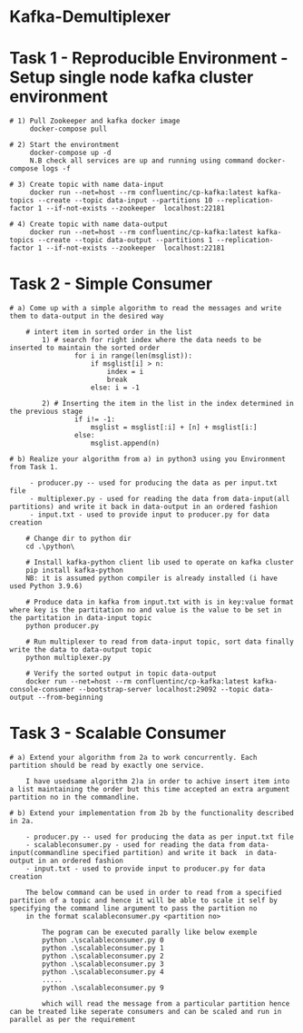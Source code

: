 # Kafka-Demultiplexer

# Task 1 - Reproducible Environment - Setup single node kafka cluster environment
     
    # 1) Pull Zookeeper and kafka docker image
         docker-compose pull

    # 2) Start the environtment
         docker-compose up -d
         N.B check all services are up and running using command docker-compose logs -f 

    # 3) Create topic with name data-input 
         docker run --net=host --rm confluentinc/cp-kafka:latest kafka-topics --create --topic data-input --partitions 10 --replication-factor 1 --if-not-exists --zookeeper  localhost:22181

    # 4) Create topic with name data-output
         docker run --net=host --rm confluentinc/cp-kafka:latest kafka-topics --create --topic data-output --partitions 1 --replication-factor 1 --if-not-exists --zookeeper  localhost:22181

# Task 2 - Simple Consumer
    # a) Come up with a simple algorithm to read the messages and write them to data-output in the desired way
    
        # intert item in sorted order in the list            
            1) # search for right index where the data needs to be inserted to maintain the sorted order                       
                    for i in range(len(msglist)):    
                        if msglist[i] > n:
                            index = i
                            break
                        else: i = -1                    
        
            2) # Inserting the item in the list in the index determined in the previous stage            
                    if i!= -1:                        
                        msglist = msglist[:i] + [n] + msglist[i:]          
                    else:
                        msglist.append(n)            

    # b) Realize your algorithm from a) in python3 using you Environment from Task 1.
        
         - producer.py -- used for producing the data as per input.txt file
         - multiplexer.py - used for reading the data from data-input(all partitions) and write it back in data-output in an ordered fashion 
         - input.txt - used to provide input to producer.py for data creation

        # Change dir to python dir
        cd .\python\

        # Install kafka-python client lib used to operate on kafka cluster
        pip install kafka-python
        NB: it is assumed python compiler is already installed (i have used Python 3.9.6)

        # Produce data in kafka from input.txt with is in key:value format where key is the partitation no and value is the value to be set in the partitation in data-input topic
        python producer.py

        # Run multiplexer to read from data-input topic, sort data finally write the data to data-output topic
        python multiplexer.py         

        # Verify the sorted output in topic data-output
        docker run --net=host --rm confluentinc/cp-kafka:latest kafka-console-consumer --bootstrap-server localhost:29092 --topic data-output --from-beginning

# Task 3 - Scalable Consumer

    # a) Extend your algorithm from 2a to work concurrently. Each partition should be read by exactly one service.         
        
        I have usedsame algorithm 2)a in order to achive insert item into a list maintaining the order but this time accepted an extra argument partition no in the commandline.
      
    # b) Extend your implementation from 2b by the functionality described in 2a.
    
        - producer.py -- used for producing the data as per input.txt file
        - scalableconsumer.py - used for reading the data from data-input(commandline specified partition) and write it back  in data-output in an ordered fashion 
        - input.txt - used to provide input to producer.py for data creation

        The below command can be used in order to read from a specified partition of a topic and hence it will be able to scale it self by specifying the command line argument to pass the partition no        
        in the format scalableconsumer.py <partition no>  

            The pogram can be executed parally like below exemple
            python .\scalableconsumer.py 0
            python .\scalableconsumer.py 1
            python .\scalableconsumer.py 2
            python .\scalableconsumer.py 3
            python .\scalableconsumer.py 4
            .....
            python .\scalableconsumer.py 9

            which will read the message from a particular partition hence can be treated like seperate consumers and can be scaled and run in parallel as per the requirement  
